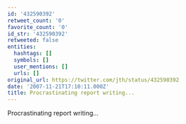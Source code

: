 ```yaml
---
id: '432590392'
retweet_count: '0'
favorite_count: '0'
id_str: '432590392'
retweeted: false
entities:
  hashtags: []
  symbols: []
  user_mentions: []
  urls: []
original_url: https://twitter.com/jth/status/432590392
date: '2007-11-21T17:10:11.000Z'
title: Procrastinating report writing...
---
```


Procrastinating report writing...